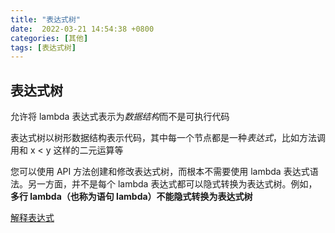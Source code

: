 ```yaml
---
title: "表达式树"
date:  2022-03-21 14:54:38 +0800
categories: [其他]
tags: [表达式树]
---
```


## 表达式树

允许将 lambda 表达式表示为*数据结构*而不是可执行代码

表达式树以树形数据结构表示代码，其中每一个节点都是一种*表达式*，比如方法调用和 x < y 这样的二元运算等

您可以使用 API 方法创建和修改表达式树，而根本不需要使用 lambda 表达式语法。另一方面，并不是每个 lambda 表达式都可以隐式转换为表达式树。例如，**多行 lambda（也称为语句 lambda）不能隐式转换为表达式树**

[解释表达式](https://docs.microsoft.com/zh-cn/dotnet/csharp/expression-trees-interpreting)



